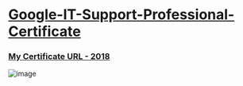 # [Google-IT-Support-Professional-Certificate](https://www.coursera.org/professional-certificates/google-it-support)

### [My Certificate URL - 2018](https://coursera.org/share/b1742643bf674e9cba39adbbe987dcf6)

![image](https://user-images.githubusercontent.com/98630446/155992619-7a4f2e6c-72dd-4ddc-b065-8f04cf6625c7.png)
